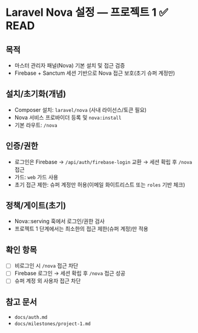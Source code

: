 # Laravel Nova 설정 — 프로젝트 1 ✅ READ

## 목적
- 마스터 관리자 패널(Nova) 기본 설치 및 접근 검증
- Firebase + Sanctum 세션 기반으로 Nova 접근 보호(초기 슈퍼 계정만)

## 설치/초기화(개념)
- Composer 설치: `laravel/nova` (사내 라이선스/토큰 필요)
- Nova 서비스 프로바이더 등록 및 `nova:install`
- 기본 라우트: `/nova`

## 인증/권한
- 로그인은 Firebase → `/api/auth/firebase-login` 교환 → 세션 확립 후 `/nova` 접근
- 가드: `web` 가드 사용
- 초기 접근 제한: 슈퍼 계정만 허용(이메일 화이트리스트 또는 `roles` 기반 체크)

## 정책/게이트(초기)
- Nova::serving 훅에서 로그인/권한 검사
- 프로젝트 1 단계에서는 최소한의 접근 제한(슈퍼 계정)만 적용

## 확인 항목
- [ ] 비로그인 시 `/nova` 접근 차단
- [ ] Firebase 로그인 → 세션 확립 후 `/nova` 접근 성공
- [ ] 슈퍼 계정 외 사용자 접근 차단

## 참고 문서
- `docs/auth.md`
- `docs/milestones/project-1.md`
